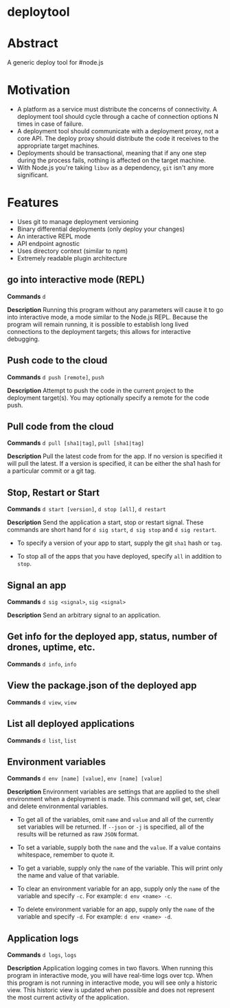 deploytool
==========

# Abstract
A generic deploy tool for #node.js

# Motivation
 - A platform as a service must distribute the concerns of connectivity. A deployment tool should cycle 
through a cache of connection options N times in case of failure. 
 - A deployment tool should communicate with a deployment proxy, not a core API. The deploy proxy should 
distribute the code it receives to the appropriate target machines.
 - Deployments should be transactional, meaning that if any one step during the process fails, nothing is
affected on the target machine.
 - With Node.js you're taking `libuv` as a dependency, `git` isn't any more significant.

# Features
 - Uses git to manage deployment versioning
 - Binary differential deployments (only deploy your changes)
 - An interactive REPL mode
 - API endpoint agnostic
 - Uses directory context (similar to npm)
 - Extremely readable plugin architecture

## go into interactive mode (REPL)
__**Commands**__ `d`

__**Description**__ Running this program without any parameters will cause it to go into interactive mode, a mode similar to the Node.js REPL. Because the program will remain running, it is possible to establish long lived connections to the deployment targets; this allows for interactive debugging.

## Push code to the cloud
__**Commands**__ `d push [remote]`, `push`

__**Description**__ Attempt to push the code in the current project to the deployment target(s). You may optionally specify a remote for the code push.

## Pull code from the cloud
__**Commands**__ `d pull [sha1|tag]`, `pull [sha1|tag]`

__**Description**__ Pull the latest code from for the app. If no version is specified it will pull the latest. If a version is specified, it can be either the sha1 hash for a particular commit or a git tag.

## Stop, Restart or Start 
__**Commands**__ `d start [version]`, `d stop [all]`, `d restart`

__**Description**__ Send the application a start, stop or restart signal. These commands are short hand for `d sig start`, `d sig stop` and `d sig restart`. 

 - To specify a version of your app to start, supply the git `sha1` hash or `tag`.

 - To stop all of the apps that you have deployed, specify `all` in addition to `stop`.

## Signal an app
__**Commands**__ `d sig <signal>`, `sig <signal>`

__**Description**__ Send an arbitrary signal to an application.

## Get info for the deployed app, status, number of drones, uptime, etc.
__**Commands**__ `d info`, `info`

## View the package.json of the deployed app
__**Commands**__ `d view`, `view`

## List all deployed applications
__**Commands**__ `d list`, `list`

## Environment variables
__**Commands**__ `d env [name] [value]`, `env [name] [value]`

__**Description**__ Environment variables are settings that are applied to the shell environment when a deployment is made. This command will get, set, clear and delete environmental variables. 

 - To get all of the variables, omit `name` and `value` and all of the currently set variables will be returned. If `--json` or `-j` is specified, all of the results will be returned as raw `JSON` format.

 - To set a variable, supply both the `name` and the `value`. If a value contains whitespace, remember to quote it.

 - To get a variable, supply only the `name` of the variable. This will print only the name and value of that variable.

 - To clear an environment variable for an app, supply only the `name` of the variable and specify `-c`. For example: `d env <name> -c`.

 - To delete environment variable for an app, supply only the `name` of the variable and specify `-d`. For example: `d env <name> -d`.

## Application logs

__**Commands**__ `d logs`, `logs` 

__**Description**__ Application logging comes in two flavors. When running this program in interactive mode, you will have real-time logs over tcp. When this program is not running in interactive mode, you will see only a historic view. This historic view is updated when possible and does not represent the most current activity of the application.

